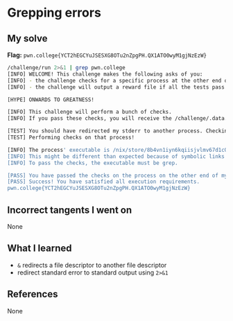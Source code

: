 
# Grepping errors

## My solve
**Flag:** `pwn.college{YCT2hEGCYuJSESXG8OTu2nZpgPH.QX1ATO0wyM1gjNzEzW}`

```bash
/challenge/run 2>&1 | grep pwn.college
[INFO] WELCOME! This challenge makes the following asks of you:
[INFO] - the challenge checks for a specific process at the other end of stderr : grep
[INFO] - the challenge will output a reward file if all the tests pass : /challenge/.data.txt

[HYPE] ONWARDS TO GREATNESS!

[INFO] This challenge will perform a bunch of checks.
[INFO] If you pass these checks, you will receive the /challenge/.data.txt file.

[TEST] You should have redirected my stderr to another process. Checking...
[TEST] Performing checks on that process!

[INFO] The process' executable is /nix/store/8b4vn1iyn6kqiisjvlmv67d1c0p3j6wj-gnugrep-3.11/bin/grep.
[INFO] This might be different than expected because of symbolic links (for example, from /usr/bin/python to /usr/bin/python3 to /usr/bin/python3.8).
[INFO] To pass the checks, the executable must be grep.

[PASS] You have passed the checks on the process on the other end of my stderr!
[PASS] Success! You have satisfied all execution requirements.
pwn.college{YCT2hEGCYuJSESXG8OTu2nZpgPH.QX1ATO0wyM1gjNzEzW}
```

## Incorrect tangents I went on
None

## What I learned
- `&` redirects a file descriptor to another file descriptor
- redirect standard error to standard output using `2>&1`

## References 
None

